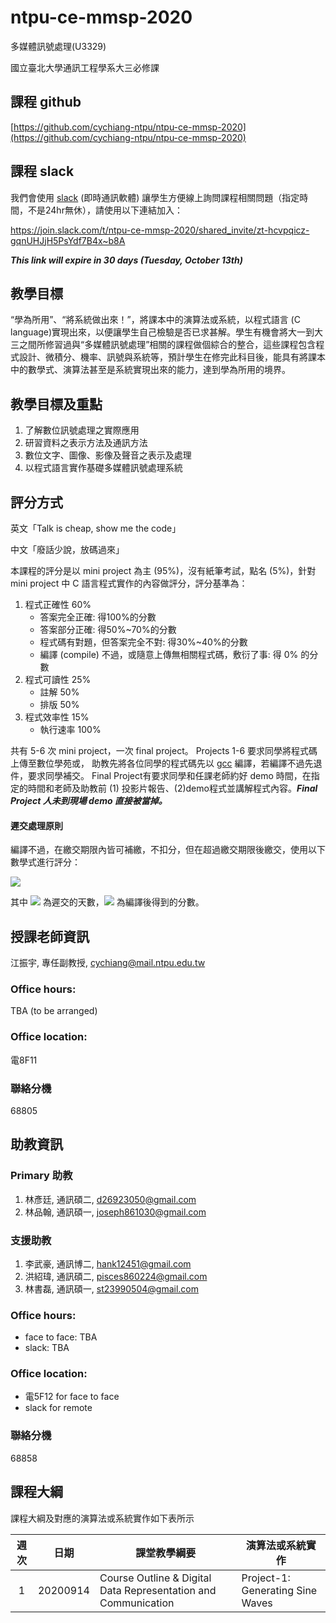 # ntpu-ce-mmsp-2020
多媒體訊號處理(U3329)

國立臺北大學通訊工程學系大三必修課

## 課程 github
[https://github.com/cychiang-ntpu/ntpu-ce-mmsp-2020](https://github.com/cychiang-ntpu/ntpu-ce-mmsp-2020)

## 課程 slack
我們會使用 [slack](https://slack.com/intl/en-tw/) (即時通訊軟體) 讓學生方便線上詢問課程相關問題（指定時間，不是24hr無休），請使用以下連結加入：

https://join.slack.com/t/ntpu-ce-mmsp-2020/shared_invite/zt-hcvpqicz-gqnUHJjH5PsYdf7B4x~b8A

***This link will expire in 30 days (Tuesday, October 13th)***

## 教學目標
“學為所用”、“將系統做出來！”，將課本中的演算法或系統，以程式語言 (C language)實現出來，以便讓學生自己檢驗是否已求甚解。學生有機會將大一到大三之間所修習過與“多媒體訊號處理”相關的課程做個綜合的整合，這些課程包含程式設計、微積分、機率、訊號與系統等，預計學生在修完此科目後，能具有將課本中的數學式、演算法甚至是系統實現出來的能力，達到學為所用的境界。

## 教學目標及重點
1. 了解數位訊號處理之實際應用
2. 研習資料之表示方法及通訊方法
3. 數位文字、圖像、影像及聲音之表示及處理
4. 以程式語言實作基礎多媒體訊號處理系統

## 評分方式
英文「Talk is cheap, show me the code」

中文「廢話少說，放碼過來」

本課程的評分是以 mini project 為主 (95%)，沒有紙筆考試，點名 (5%)，針對 mini project 中 C 語言程式實作的內容做評分，評分基準為：
1. 程式正確性 60%
    * 答案完全正確: 得100%的分數
    * 答案部分正確: 得50%~70%的分數
    * 程式碼有對題，但答案完全不對: 得30%~40%的分數
    * 編譯 (compile) 不過，或隨意上傳無相關程式碼，敷衍了事: 得 0% 的分數
2. 程式可讀性 25%
    * 註解 50% 
    * 排版 50%
3. 程式效率性 15%
    * 執行速率 100%


共有 5-6 次 mini project，一次 final project。
Projects 1-6 要求同學將程式碼上傳至數位學苑或，
助教先將各位同學的程式碼先以 [gcc](https://gcc.gnu.org/) 編譯，若編譯不過先退件，要求同學補交。
Final Project有要求同學和任課老師約好 demo 時間，在指定的時間和老師及助教前 (1) 投影片報告、(2)demo程式並講解程式內容。***Final Project 人未到現場 demo 直接被當掉。***

#### 遲交處理原則
編譯不過，在繳交期限內皆可補繳，不扣分，但在超過繳交期限後繳交，使用以下數學式進行評分：

<img src="http://chart.googleapis.com/chart?cht=tx&chl= y=\frac{9}{10}^{\frac{d}{7}}x" style="border:none;">

其中 <img src="http://latex.codecogs.com/gif.latex?d" /> 為遲交的天數，<img src="http://latex.codecogs.com/gif.latex?x" /> 為編譯後得到的分數。


## 授課老師資訊
江振宇, 專任副教授, cychiang@mail.ntpu.edu.tw

### Office hours:
TBA (to be arranged)

### Office location:
電8F11

### 聯絡分機
68805

## 助教資訊
### Primary 助教
1. 林彥廷, 通訊碩二, d26923050@gmail.com
2. 林品翰, 通訊碩一, joseph861030@gmail.com

### 支援助教
1. 李武豪, 通訊博二, hank12451@gmail.com
2. 洪紹瑋, 通訊碩二, pisces860224@gmail.com
3. 林書磊, 通訊碩一, st23990504@gmail.com

### Office hours:
* face to face: TBA
* slack: TBA

### Office location:
* 電5F12 for face to face
* slack for remote

### 聯絡分機
68858

## 課程大綱
課程大綱及對應的演算法或系統實作如下表所示

|週次| 日期 |課堂教學綱要|演算法或系統實作|
|:-:|:----:| ----------|--------------|
| 1 | 20200914 | Course Outline & Digital Data Representation and Communication | Project-1: Generating Sine Waves |
